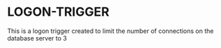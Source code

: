 # LOGON-TRIGGER
This is a logon trigger created to limit the number of connections on the database server to 3
